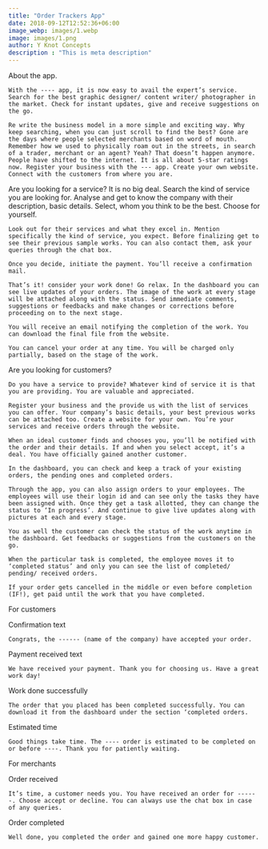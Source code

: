 ```yaml
---
title: "Order Trackers App"
date: 2018-09-12T12:52:36+06:00
image_webp: images/1.webp
image: images/1.png
author: Y Knot Concepts
description : "This is meta description"
---
```


About the app. 

    With the ---- app, it is now easy to avail the expert’s service. Search for the best graphic designer/ content writer/ photographer in the market. Check for instant updates, give and receive suggestions on the go.
 
    Re write the business model in a more simple and exciting way. Why keep searching, when you can just scroll to find the best? Gone are the days where people selected merchants based on word of mouth. Remember how we used to physically roam out in the streets, in search of a trader, merchant or an agent? Yeah? That doesn’t happen anymore. People have shifted to the internet. It is all about 5-star ratings now. Register your business with the --- app. Create your own website. Connect with the customers from where you are. 

Are you looking for a service? 
    It is no big deal. Search the kind of service you are looking for. Analyse and get to know the company with their description, basic details. Select, whom you think to be the best. Choose for yourself. 

    Look out for their services and what they excel in. Mention specifically the kind of service, you expect. Before finalizing get to see their previous sample works. You can also contact them, ask your queries through the chat box. 

    Once you decide, initiate the payment. You’ll receive a confirmation mail. 

    That’s it! consider your work done! Go relax. In the dashboard you can see live updates of your orders. The image of the work at every stage will be attached along with the status. Send immediate comments, suggestions or feedbacks and make changes or corrections before proceeding on to the next stage.  

    You will receive an email notifying the completion of the work. You can download the final file from the website. 

    You can cancel your order at any time. You will be charged only partially, based on the stage of the work. 

Are you looking for customers? 

    Do you have a service to provide? Whatever kind of service it is that you are providing. You are valuable and appreciated. 

    Register your business and the provide us with the list of services you can offer. Your company’s basic details, your best previous works can be attached too. Create a website for your own. You’re your services and receive orders through the website.  

    When an ideal customer finds and chooses you, you’ll be notified with the order and their details. If and when you select accept, it’s a deal. You have officially gained another customer. 

    In the dashboard, you can check and keep a track of your existing orders, the pending ones and completed orders. 

    Through the app, you can also assign orders to your employees. The employees will use their login id and can see only the tasks they have been assigned with. Once they get a task allotted, they can change the status to ‘In progress’. And continue to give live updates along with pictures at each and every stage. 

    You as well the customer can check the status of the work anytime in the dashboard. Get feedbacks or suggestions from the customers on the go. 

    When the particular task is completed, the employee moves it to ‘completed status’ and only you can see the list of completed/ pending/ received orders. 

    If your order gets cancelled in the middle or even before completion (IF!), get paid until the work that you have completed. 

For customers

Confirmation text

    Congrats, the ------ (name of the company) have accepted your order. 

Payment received text

    We have received your payment. Thank you for choosing us. Have a great work day!

Work done successfully 

    The order that you placed has been completed successfully. You can download it from the dashboard under the section ‘completed orders. 

Estimated time 

    Good things take time. The ---- order is estimated to be completed on or before ----. Thank you for patiently waiting. 

For merchants 

Order received 
  
    It’s time, a customer needs you. You have received an order for ------. Choose accept or decline. You can always use the chat box in case of any queries. 

Order completed 

    Well done, you completed the order and gained one more happy customer. 
